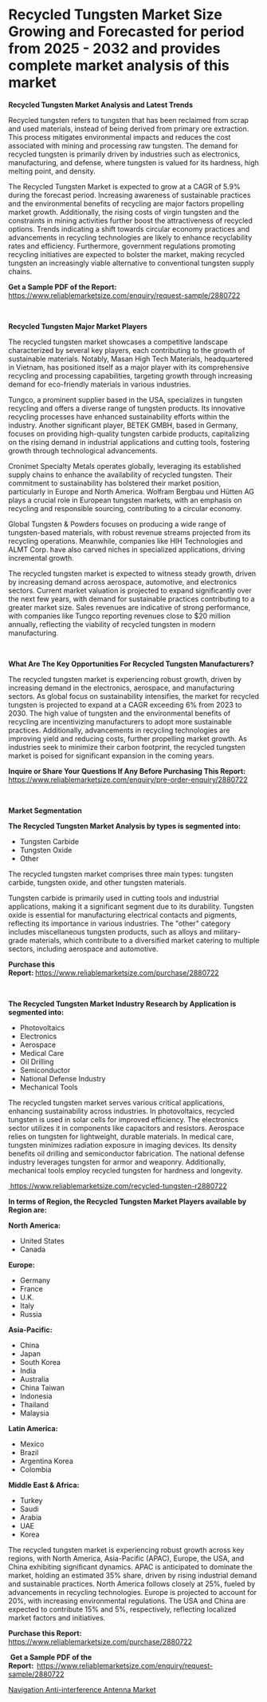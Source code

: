 <p><h1>Recycled Tungsten Market Size Growing and Forecasted for period from 2025 - 2032 and provides complete market analysis of this market</h1></p><p><strong>Recycled Tungsten Market Analysis and Latest Trends</strong></p>
<p><p>Recycled tungsten refers to tungsten that has been reclaimed from scrap and used materials, instead of being derived from primary ore extraction. This process mitigates environmental impacts and reduces the cost associated with mining and processing raw tungsten. The demand for recycled tungsten is primarily driven by industries such as electronics, manufacturing, and defense, where tungsten is valued for its hardness, high melting point, and density.</p><p>The Recycled Tungsten Market is expected to grow at a CAGR of 5.9% during the forecast period. Increasing awareness of sustainable practices and the environmental benefits of recycling are major factors propelling market growth. Additionally, the rising costs of virgin tungsten and the constraints in mining activities further boost the attractiveness of recycled options. Trends indicating a shift towards circular economy practices and advancements in recycling technologies are likely to enhance recyclability rates and efficiency. Furthermore, government regulations promoting recycling initiatives are expected to bolster the market, making recycled tungsten an increasingly viable alternative to conventional tungsten supply chains.</p></p>
<p><strong>Get a Sample PDF of the Report:&nbsp;</strong> <a href="https://www.reliablemarketsize.com/enquiry/request-sample/2880722?utm_campaign=2384&utm_medium=2&utm_source=Github&utm_content=ia&utm_term=12032025&utm_id=recycled-tungsten">https://www.reliablemarketsize.com/enquiry/request-sample/2880722</a></p>
<p>&nbsp;</p>
<p><strong>Recycled Tungsten Major Market Players</strong></p>
<p><p>The recycled tungsten market showcases a competitive landscape characterized by several key players, each contributing to the growth of sustainable materials. Notably, Masan High Tech Materials, headquartered in Vietnam, has positioned itself as a major player with its comprehensive recycling and processing capabilities, targeting growth through increasing demand for eco-friendly materials in various industries. </p><p>Tungco, a prominent supplier based in the USA, specializes in tungsten recycling and offers a diverse range of tungsten products. Its innovative recycling processes have enhanced sustainability efforts within the industry. Another significant player, BETEK GMBH, based in Germany, focuses on providing high-quality tungsten carbide products, capitalizing on the rising demand in industrial applications and cutting tools, fostering growth through technological advancements.</p><p>Cronimet Specialty Metals operates globally, leveraging its established supply chains to enhance the availability of recycled tungsten. Their commitment to sustainability has bolstered their market position, particularly in Europe and North America. Wolfram Bergbau und Hütten AG plays a crucial role in European tungsten markets, with an emphasis on recycling and responsible sourcing, contributing to a circular economy.</p><p>Global Tungsten & Powders focuses on producing a wide range of tungsten-based materials, with robust revenue streams projected from its recycling operations. Meanwhile, companies like HIH Technologies and ALMT Corp. have also carved niches in specialized applications, driving incremental growth.</p><p>The recycled tungsten market is expected to witness steady growth, driven by increasing demand across aerospace, automotive, and electronics sectors. Current market valuation is projected to expand significantly over the next few years, with demand for sustainable practices contributing to a greater market size. Sales revenues are indicative of strong performance, with companies like Tungco reporting revenues close to $20 million annually, reflecting the viability of recycled tungsten in modern manufacturing.</p></p>
<p>&nbsp;</p>
<p><strong>What Are The Key Opportunities For Recycled Tungsten Manufacturers?</strong></p>
<p><p>The recycled tungsten market is experiencing robust growth, driven by increasing demand in the electronics, aerospace, and manufacturing sectors. As global focus on sustainability intensifies, the market for recycled tungsten is projected to expand at a CAGR exceeding 6% from 2023 to 2030. The high value of tungsten and the environmental benefits of recycling are incentivizing manufacturers to adopt more sustainable practices. Additionally, advancements in recycling technologies are improving yield and reducing costs, further propelling market growth. As industries seek to minimize their carbon footprint, the recycled tungsten market is poised for significant expansion in the coming years.</p></p>
<p><strong>Inquire or Share Your Questions If Any Before Purchasing This Report:</strong> <a href="https://www.reliablemarketsize.com/enquiry/pre-order-enquiry/2880722?utm_campaign=2384&utm_medium=2&utm_source=Github&utm_content=ia&utm_term=12032025&utm_id=recycled-tungsten">https://www.reliablemarketsize.com/enquiry/pre-order-enquiry/2880722</a></p>
<p>&nbsp;</p>
<p><strong>Market Segmentation</strong></p>
<p><strong>The Recycled Tungsten Market Analysis by types is segmented into:</strong></p>
<p><ul><li>Tungsten Carbide</li><li>Tungsten Oxide</li><li>Other</li></ul></p>
<p><p>The recycled tungsten market comprises three main types: tungsten carbide, tungsten oxide, and other tungsten materials. </p><p>Tungsten carbide is primarily used in cutting tools and industrial applications, making it a significant segment due to its durability. Tungsten oxide is essential for manufacturing electrical contacts and pigments, reflecting its importance in various industries. The "other" category includes miscellaneous tungsten products, such as alloys and military-grade materials, which contribute to a diversified market catering to multiple sectors, including aerospace and automotive.</p></p>
<p><strong>Purchase this Report:&nbsp;</strong><a href="https://www.reliablemarketsize.com/purchase/2880722?utm_campaign=2384&utm_medium=2&utm_source=Github&utm_content=ia&utm_term=12032025&utm_id=recycled-tungsten">https://www.reliablemarketsize.com/purchase/2880722</a></p>
<p>&nbsp;</p>
<p><strong>The Recycled Tungsten Market Industry Research by Application is segmented into:</strong></p>
<p><ul><li>Photovoltaics</li><li>Electronics</li><li>Aerospace</li><li>Medical Care</li><li>Oil Drilling</li><li>Semiconductor</li><li>National Defense Industry</li><li>Mechanical Tools</li></ul></p>
<p><p>The recycled tungsten market serves various critical applications, enhancing sustainability across industries. In photovoltaics, recycled tungsten is used in solar cells for improved efficiency. The electronics sector utilizes it in components like capacitors and resistors. Aerospace relies on tungsten for lightweight, durable materials. In medical care, tungsten minimizes radiation exposure in imaging devices. Its density benefits oil drilling and semiconductor fabrication. The national defense industry leverages tungsten for armor and weaponry. Additionally, mechanical tools employ recycled tungsten for hardness and longevity.</p></p>
<p><a href="https://www.reliablemarketsize.com/recycled-tungsten-r2880722?utm_campaign=2384&utm_medium=2&utm_source=Github&utm_content=ia&utm_term=12032025&utm_id=recycled-tungsten">&nbsp;https://www.reliablemarketsize.com/recycled-tungsten-r2880722</a></p>
<p><strong>In terms of Region, the Recycled Tungsten Market Players available by Region are:</strong></p>
<p>
    <p> <strong> North America: </strong>
        <ul>
            <li>United States</li>
            <li>Canada</li>
        </ul>
        </p> 
    <p> <strong> Europe: </strong>
        <ul>
            <li>Germany</li>
            <li>France</li>
            <li>U.K.</li>
            <li>Italy</li>
            <li>Russia</li>
        </ul>
        </p> 
    <p> <strong> Asia-Pacific: </strong>
        <ul>
            <li>China</li>
            <li>Japan</li>
            <li>South Korea</li>
            <li>India</li>
            <li>Australia</li>
            <li>China Taiwan</li>
            <li>Indonesia</li>
            <li>Thailand</li>
            <li>Malaysia</li>
        </ul>
        </p> 
    <p> <strong> Latin America: </strong>
        <ul>
            <li>Mexico</li>
            <li>Brazil</li>
            <li>Argentina Korea</li>
            <li>Colombia</li>
        </ul>
        </p> 
    <p> <strong> Middle East & Africa: </strong>
        <ul>
            <li>Turkey</li>
            <li>Saudi</li>
            <li>Arabia</li>
            <li>UAE</li>
            <li>Korea</li>
        </ul>
    </p>
    </p>
<p><p>The recycled tungsten market is experiencing robust growth across key regions, with North America, Asia-Pacific (APAC), Europe, the USA, and China exhibiting significant dynamics. APAC is anticipated to dominate the market, holding an estimated 35% share, driven by rising industrial demand and sustainable practices. North America follows closely at 25%, fueled by advancements in recycling technologies. Europe is projected to account for 20%, with increasing environmental regulations. The USA and China are expected to contribute 15% and 5%, respectively, reflecting localized market factors and initiatives.</p></p>
<p><strong>Purchase this Report: </strong><a href="https://www.reliablemarketsize.com/purchase/2880722?utm_campaign=2384&utm_medium=2&utm_source=Github&utm_content=ia&utm_term=12032025&utm_id=recycled-tungsten">https://www.reliablemarketsize.com/purchase/2880722</a></p>
<p>&nbsp;<strong>Get a Sample PDF of the Report:&nbsp;&nbsp;</strong><a href="https://www.reliablemarketsize.com/enquiry/request-sample/2880722?utm_campaign=2384&utm_medium=2&utm_source=Github&utm_content=ia&utm_term=12032025&utm_id=recycled-tungsten">https://www.reliablemarketsize.com/enquiry/request-sample/2880722</a></p>
<p><strong></strong></p>
<p><p><a href="https://github.com/shondapmbau/Market-Research-Report-List-1/blob/main/navigation-anti-interference-antenna-market.md?utm_campaign=2384&utm_medium=2&utm_source=Github&utm_content=ia&utm_term=12032025&utm_id=recycled-tungsten">Navigation Anti-interference Antenna Market</a></p></p>